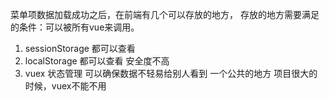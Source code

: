 菜单项数据加载成功之后，在前端有几个可以存放的地方，
存放的地方需要满足的条件：可以被所有vue来调用。

1. sessionStorage       都可以查看
2. localStorage         都可以查看  安全度不高
3. vuex   状态管理      可以确保数据不轻易给别人看到 一个公共的地方 项目很大的时候，vuex不能不用               

